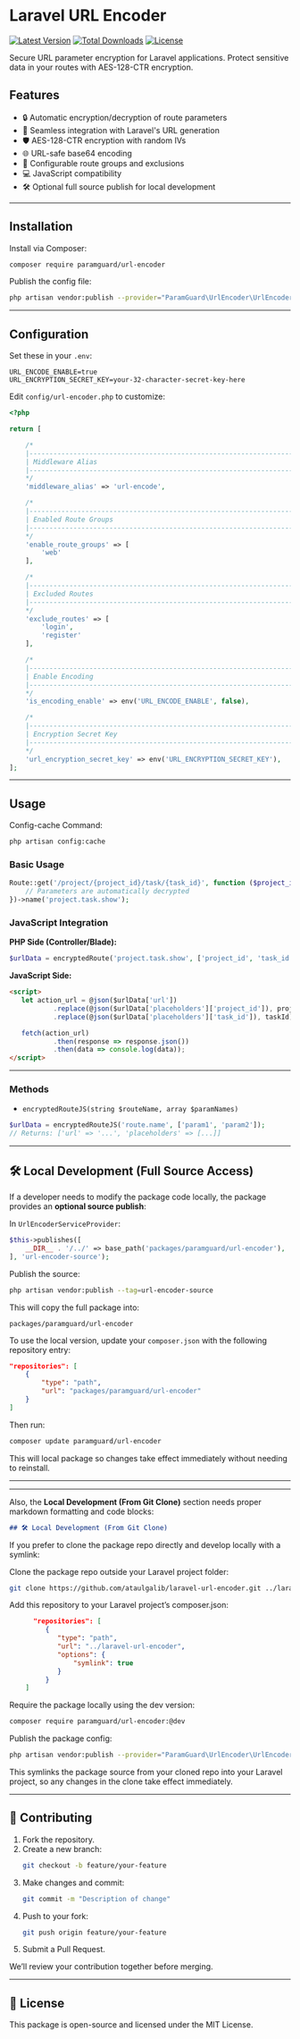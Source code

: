 # Laravel URL Encoder
[![Latest Version](https://img.shields.io/packagist/v/paramguard/url-encoder.svg?style=flat-square)](https://packagist.org/packages/paramguard/url-encoder)
[![Total Downloads](https://img.shields.io/packagist/dt/paramguard/url-encoder.svg?style=flat-square)](https://packagist.org/packages/paramguard/url-encoder)
[![License](https://img.shields.io/packagist/l/paramguard/url-encoder.svg?style=flat-square)](https://packagist.org/packages/paramguard/url-encoder)

Secure URL parameter encryption for Laravel applications. Protect sensitive data in your routes with AES-128-CTR encryption.

## Features

- 🔒 Automatic encryption/decryption of route parameters
- 🔄 Seamless integration with Laravel's URL generation
- 🛡️ AES-128-CTR encryption with random IVs
- 🌐 URL-safe base64 encoding
- 🚦 Configurable route groups and exclusions
- 💻 JavaScript compatibility
- 🛠 Optional full source publish for local development

---

## Installation

Install via Composer:

```bash
composer require paramguard/url-encoder
```

Publish the config file:

```bash
php artisan vendor:publish --provider="ParamGuard\UrlEncoder\UrlEncoderServiceProvider" --tag="url-encoder-config"
```

---

## Configuration

Set these in your `.env`:

```dotenv
URL_ENCODE_ENABLE=true
URL_ENCRYPTION_SECRET_KEY=your-32-character-secret-key-here
```

Edit `config/url-encoder.php` to customize:

```php
<?php

return [

    /*
    |--------------------------------------------------------------------------
    | Middleware Alias
    |--------------------------------------------------------------------------
    */
    'middleware_alias' => 'url-encode',

    /*
    |--------------------------------------------------------------------------
    | Enabled Route Groups
    |--------------------------------------------------------------------------
    */
    'enable_route_groups' => [
        'web'
    ],

    /*
    |--------------------------------------------------------------------------
    | Excluded Routes
    |--------------------------------------------------------------------------
    */
    'exclude_routes' => [
        'login',
        'register'
    ],

    /*
    |--------------------------------------------------------------------------
    | Enable Encoding
    |--------------------------------------------------------------------------
    */
    'is_encoding_enable' => env('URL_ENCODE_ENABLE', false),

    /*
    |--------------------------------------------------------------------------
    | Encryption Secret Key
    |--------------------------------------------------------------------------
    */
    'url_encryption_secret_key' => env('URL_ENCRYPTION_SECRET_KEY'),
];
```

---

## Usage

Config-cache Command:

```bash
php artisan config:cache
```

### Basic Usage

```php
Route::get('/project/{project_id}/task/{task_id}', function ($project_id, $task_id) {
    // Parameters are automatically decrypted
})->name('project.task.show');
```


### JavaScript Integration

**PHP Side (Controller/Blade):**
```php
$urlData = encryptedRoute('project.task.show', ['project_id', 'task_id']);
```

**JavaScript Side:**
```html
<script>
   let action_url = @json($urlData['url'])
           .replace(@json($urlData['placeholders']['project_id']), projectId)
           .replace(@json($urlData['placeholders']['task_id']), taskId);

   fetch(action_url)
           .then(response => response.json())
           .then(data => console.log(data));
</script>
```

---

### Methods

- `encryptedRouteJS(string $routeName, array $paramNames)`

```php
$urlData = encryptedRouteJS('route.name', ['param1', 'param2']);
// Returns: ['url' => '...', 'placeholders' => [...]]
```

---

## 🛠 Local Development (Full Source Access)

If a developer needs to modify the package code locally, the package provides an **optional source publish**:

In `UrlEncoderServiceProvider`:
```php
$this->publishes([
    __DIR__ . '/../' => base_path('packages/paramguard/url-encoder'),
], 'url-encoder-source');
```

Publish the source:
```bash
php artisan vendor:publish --tag=url-encoder-source
```

This will copy the full package into:
```
packages/paramguard/url-encoder
```

To use the local version, update your `composer.json` with the following repository entry:

```json
"repositories": [
    {
        "type": "path",
        "url": "packages/paramguard/url-encoder"
    }
]
```

Then run:

```bash
composer update paramguard/url-encoder
```

This will local package so changes take effect immediately without needing to reinstall.

---


---

Also, the **Local Development (From Git Clone)** section needs proper markdown formatting and code blocks:

```markdown
## 🛠 Local Development (From Git Clone)
```

If you prefer to clone the package repo directly and develop locally with a symlink:

Clone the package repo outside your Laravel project folder:

```bash
git clone https://github.com/ataulgalib/laravel-url-encoder.git ../laravel-url-encoder
```


Add this repository to your Laravel project’s composer.json:

```json
      "repositories": [
         {
            "type": "path",
            "url": "../laravel-url-encoder",
            "options": {
                "symlink": true
            }
         }
    ]
```


Require the package locally using the dev version:

```bash
composer require paramguard/url-encoder:@dev
```


Publish the package config:

```bash
php artisan vendor:publish --provider="ParamGuard\UrlEncoder\UrlEncoderServiceProvider" --tag="url-encoder-config"
```

This symlinks the package source from your cloned repo into your Laravel project, so any changes in the clone take effect immediately.

---

## 🤝 Contributing

1. Fork the repository.
2. Create a new branch:
   ```bash
   git checkout -b feature/your-feature
   ```
3. Make changes and commit:
   ```bash
   git commit -m "Description of change"
   ```
4. Push to your fork:
   ```bash
   git push origin feature/your-feature
   ```
5. Submit a Pull Request.

We’ll review your contribution together before merging.

---

## 📄 License

This package is open-source and licensed under the MIT License.
